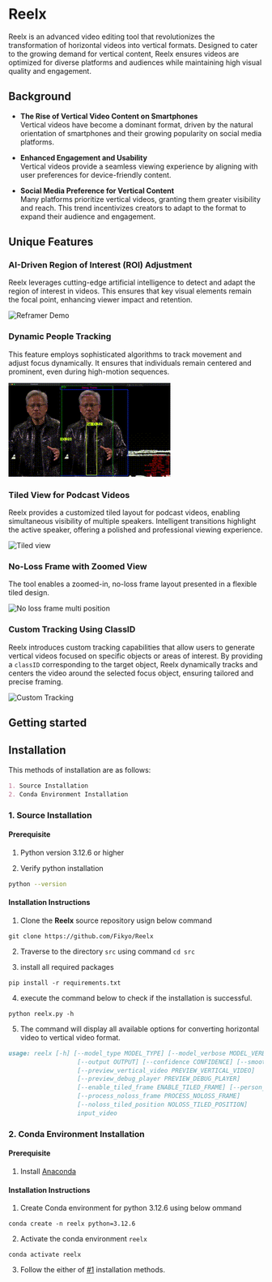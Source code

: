 # Reelx  

Reelx is an advanced video editing tool that revolutionizes the transformation of horizontal videos into vertical formats. Designed to cater to the growing demand for vertical content, Reelx ensures videos are optimized for diverse platforms and audiences while maintaining high visual quality and engagement.

## Background  

- **The Rise of Vertical Video Content on Smartphones**  
  Vertical videos have become a dominant format, driven by the natural orientation of smartphones and their growing popularity on social media platforms.  

- **Enhanced Engagement and Usability**  
  Vertical videos provide a seamless viewing experience by aligning with user preferences for device-friendly content.  

- **Social Media Preference for Vertical Content**  
  Many platforms prioritize vertical videos, granting them greater visibility and reach. This trend incentivizes creators to adapt to the format to expand their audience and engagement.  

## Unique Features  

### AI-Driven Region of Interest (ROI) Adjustment  
Reelx leverages cutting-edge artificial intelligence to detect and adapt the region of interest in videos. This ensures that key visual elements remain the focal point, enhancing viewer impact and retention.  

![Reframer Demo](misc/ai-roi.gif)  

### Dynamic People Tracking  
This feature employs sophisticated algorithms to track movement and adjust focus dynamically. It ensures that individuals remain centered and prominent, even during high-motion sequences.  

![People Tracking](misc/pple_tracking.gif)  

### Tiled View for Podcast Videos  
Reelx provides a customized tiled layout for podcast videos, enabling simultaneous visibility of multiple speakers. Intelligent transitions highlight the active speaker, offering a polished and professional viewing experience.  

![Tiled view](misc/tiled_view.gif)  

### No-Loss Frame with Zoomed View  
The tool enables a zoomed-in, no-loss frame layout presented in a flexible tiled design.

![No loss frame multi position](misc/noloss.gif)  

### Custom Tracking Using ClassID  
Reelx introduces custom tracking capabilities that allow users to generate vertical videos focused on specific objects or areas of interest. By providing a `classID` corresponding to the target object, Reelx dynamically tracks and centers the video around the selected focus object, ensuring tailored and precise framing.  

![Custom Tracking](misc/classid.gif) 

## Getting started

## Installation

This methods of installation are as follows:

```markdown
1. Source Installation
2. Conda Environment Installation
```

### 1. Source Installation

#### Prerequisite 

1. Python version 3.12.6 or higher

2. Verify python installation

```bash
python --version
```

#### Installation Instructions

1. Clone the **Reelx** source repository usign below command

```
git clone https://github.com/Fikyo/Reelx
```

2. Traverse to the directory `src` using command `cd src`

3. install all required packages

```
pip install -r requirements.txt
```

4. execute the command below to check if the installation is successful.

```
python reelx.py -h
```

5. The command will display all available options for converting horizontal video to vertical video format.

```markdown
usage: reelx [-h] [--model_type MODEL_TYPE] [--model_verbose MODEL_VERBOSE] [--mode MODE]
                   [--output OUTPUT] [--confidence CONFIDENCE] [--smoothing SMOOTHING]
                   [--preview_vertical_video PREVIEW_VERTICAL_VIDEO]
                   [--preview_debug_player PREVIEW_DEBUG_PLAYER]
                   [--enable_tiled_frame ENABLE_TILED_FRAME] [--person_model PERSON_MODEL]
                   [--process_noloss_frame PROCESS_NOLOSS_FRAME]
                   [--noloss_tiled_position NOLOSS_TILED_POSITION]
                   input_video
```

### 2. Conda Environment Installation

#### Prerequisite 

1. Install [Anaconda](https://docs.anaconda.com/anaconda/install/)

#### Installation Instructions

1. Create Conda environment for python 3.12.6 using below ommand

```
conda create -n reelx python=3.12.6
```

2. Activate the conda environment `reelx`

```
conda activate reelx
```

3. Follow the either of [#1](#1-source-installation) installation methods.
